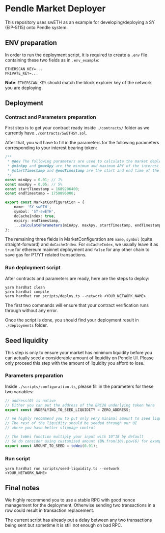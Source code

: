 # Pendle Market Deployer

This repository uses swETH as an example for developing/deploying a SY (EIP-5115) onto Pendle system.

## ENV preparation

In order to run the deployment script, it is required to create a `.env` file containing these two fields as in `.env_example`:
```
ETHERSCAN_KEY=...
PRIVATE_KEY=...
```

**Note**: `ETHERSCAN_KEY` should match the block explorer key of the network you are deploying. 

## Deployment

### Contract and Parameters preparation

First step is to get your contract ready inside `./contracts/` folder as we currently have `./contracts/SwETHSY.sol`.

After that, you will have to fill in the parameters for the following parameters corresponding to your interest bearing token:
```ts
/**
 * @dev The following parameters are used to calculate the market deployment params
 * @minApy and @maxApy are the minimum and maximum APY of the interest bearing asset
 * @startTimestamp and @endTimestamp are the start and end time of the market 
 */
const minApy = 0.01; // 1%
const maxApy = 0.05; // 5%
const startTimestamp = 1689206400;
const endTimestamp = 1750896000;

export const MarketConfiguration = {
    name: 'SY swETH',
    symbol: 'SY-swETH',
    doCacheIndex: true,
    expiry: endTimestamp,
    ...calculateParameters(minApy, maxApy, startTimestamp, endTimestamp),
};
```

The remaining three fields in MarketConfiguration are `name`, `symbol` (quite straight-forward) and `doCacheIndex`. For `doCacheIndex`, we usually leave it as `true` for ethereum mainnet deployment and `false` for any other chain to save gas for PT/YT related transactions. 

### Run deployment script

After contracts and parameters are ready, here are the steps to deploy:
```
yarn hardhat clean
yarn hardhat compile
yarn hardhat run scripts/deploy.ts --network <YOUR_NETWORK_NAME>
```

The first two commands will ensure that your contract verification runs through without any error.

Once the script is done, you should find your deployment result in `./deployments` folder.


## Seed liquidity

This step is only to ensure your market has minimum liquidity before you can actually seed a considerable amount of liquidity on Pendle UI. Please only proceed this step with the amount of liquidity you afford to lose.

### Parameters preparation

Inside `./scripts/configuration.ts`, please fill in the parameters for these two variables:

```ts
// address(0) is native
// Either you can put the address of the ERC20 underlying token here
export const UNDERLYING_TO_SEED_LIQUIDITY = ZERO_ADDRESS;

// We highly recommend you to put only very minimal amount to seed liquidity
// The rest of the liquidity should be seeded through our UI
// where you have better slippage control

// The toWei function multiply your input with 10^18 by default
// So do consider using customized amount (BN.from(10).pow(6) for example) for other cases
export const AMOUNT_TO_SEED = toWei(0.01);
```

### Run script

```
yarn hardhat run scripts/seed-liquidity.ts --network <YOUR_NETWORK_NAME>
```

## Final notes

We highly recommend you to use a stable RPC with good nonce management for the deployment. Otherwise sending two transactions in a row could result in transaction replacement. 

The current script has already put a delay between any two transactions being sent but sometime it is still not enough on bad RPC.
